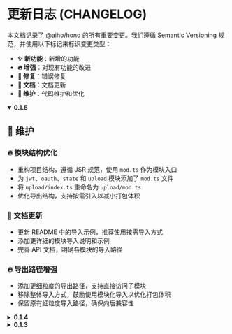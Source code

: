 # 更新日志 (CHANGELOG)

本文档记录了 @aiho/hono 的所有重要变更。我们遵循 [Semantic Versioning](https://semver.org/lang/zh-CN/) 规范，并使用以下标记来标识变更类型：

- **✨ 新功能**：新增的功能
- **🔥 增强**：对现有功能的改进
- **🐛 修复**：错误修复
- **📝 文档**：文档更新
- **🔧 维护**：代码维护和优化


<details open>
<summary><strong>0.1.5</strong></summary>

## 🔧 维护

### 🔥 模块结构优化
- 重构项目结构，遵循 JSR 规范，使用 `mod.ts` 作为模块入口
- 为 `jwt`、`oauth`、`state` 和 `upload` 模块添加了 `mod.ts` 文件
- 将 `upload/index.ts` 重命名为 `upload/mod.ts`
- 优化导出结构，支持按需引入以减小打包体积

### 📝 文档更新
- 更新 README 中的导入示例，推荐使用按需导入方式
- 添加更详细的模块导入说明和示例
- 完善 API 文档，明确各模块的导入路径

### 🔥 导出路径增强
- 添加更细粒度的导出路径，支持直接访问子模块
- 移除整体导入方式，鼓励使用模块化导入以优化打包体积
- 保留原有细粒度导入路径，确保向后兼容性

</details>

<details>
<summary><strong>0.1.4</strong></summary>

## 🔥 新功能

### ✨ 文件上传服务
- `createUploadService` - 创建通用文件上传服务
- 支持多种文件类型的上传
- 支持自定义上传目录
- 支持文件大小和类型验证
- 与 JWT 中间件兼容
- 支持自定义文件名生成

</details>

<details>
<summary><strong>0.1.3</strong></summary>

## 🎉 首次发布

### ✨ 新功能
- OAuth 认证支持
  - GitHub OAuth 集成
    - `getGithubRedirectUrl` - 获取 GitHub 认证重定向 URL
    - `handleGithubCallback` - 处理 GitHub OAuth 回调
  - Google OAuth 集成
    - `getGoogleRedirectUrl` - 获取 Google 认证重定向 URL
    - `handleGoogleCallback` - 处理 Google OAuth 回调
    - 支持获取用户基本信息(email、profile等)
    - 实现 state 管理确保安全性
    - 完整的错误处理机制

- JWT 认证与授权
  - `DefaultJWTService` - JWT 服务实现
  - `createJWTMiddleware` - JWT 中间件工厂函数
  - 支持 token 生成、验证和刷新
</details>

